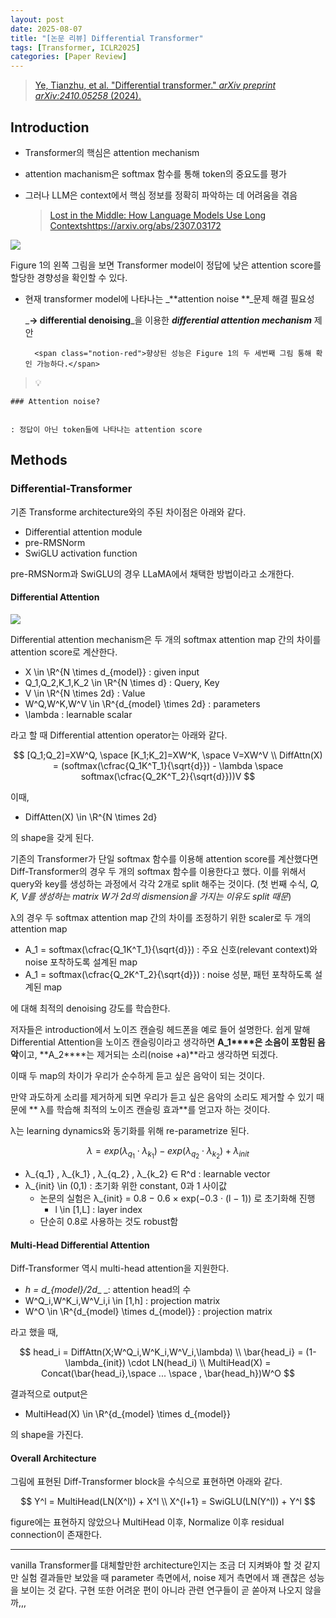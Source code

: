 ```yaml
---
layout: post
date: 2025-08-07
title: "[논문 리뷰] Differential Transformer"
tags: [Transformer, ICLR2025]
categories: [Paper Review]
---
```


> [Ye, Tianzhu, et al. "Differential transformer." ](https://arxiv.org/abs/2410.05258)[_arXiv preprint arXiv:2410.05258_](https://arxiv.org/abs/2410.05258)[ (2024).](https://arxiv.org/abs/2410.05258)



## Introduction

- Transformer의 핵심은 attention mechanism
- attention machanism은 softmax 함수를 통해 token의 중요도를 평가
- 그러나 LLM은 context에서 핵심 정보를 정확히 파악하는 데 어려움을 겪음

	> [Lost in the Middle: How Language Models Use Long Contextshttps://arxiv.org/abs/2307.03172](https://arxiv.org/abs/2307.03172)


![](https://prod-files-secure.s3.us-west-2.amazonaws.com/542b861c-36a8-4051-84e5-8804b6728dba/9083ea56-691a-4752-ae26-47f403431ac8/image.png?X-Amz-Algorithm=AWS4-HMAC-SHA256&X-Amz-Content-Sha256=UNSIGNED-PAYLOAD&X-Amz-Credential=ASIAZI2LB466ULT32T4Y%2F20251013%2Fus-west-2%2Fs3%2Faws4_request&X-Amz-Date=20251013T100115Z&X-Amz-Expires=3600&X-Amz-Security-Token=IQoJb3JpZ2luX2VjEJn%2F%2F%2F%2F%2F%2F%2F%2F%2F%2FwEaCXVzLXdlc3QtMiJIMEYCIQDsfKUzsST0xc2P3uQGTx6%2BF21o%2FE5f%2Fsz9IbG2saUtywIhAIDl%2BDaE0n51nL5mI%2FGdHg7oycKir%2Bn96ersZj6kgSrjKv8DCEIQABoMNjM3NDIzMTgzODA1IgwfQbi6nu2sziZ0T8Qq3AOeJcueK%2FS9Wgm4W1Kn%2B%2FdrfRYAHR3O12BouYzrWvuVboQkDD5%2F83IZNB16aHj8JEE%2F%2BLsS%2FYtVJLS4Lrk6UU%2Ffg1Go1SE1E691nhW1duaP3i0glgStOeoe204EnKG9aBQOr1uq0%2FyYsLVhXQ%2F8mELcLjxF0GyhKeKWthERioXdC7HT0m3P0I2naSK1N4cXtuQvRTH95zN%2BEP5wWPKKHW3LGuxDKJF9lezxjVbzU3K%2BelHFyj%2F1svkH6AR1DHD5HqP99%2BhIXuvdYMCYx%2FXIjAzYofM5uBLZaJN5XjdI8WYjzn1ceNoVgNQG4jcvN2ghfZnm0qmAN5DmmJmqnjFyfCDkkvV1fVv2tt3N%2Fc71dlx2EHC9wnJ4nGRjtslFZXTTj9YGloSrs2MlzecQX85ifohL16SHPkcwyYuiYAgkeq%2FSAvaBBStBWfGRkIFo26bDNomzSzeuKlj0x3rYwMRccqD2LD7T%2B7ZRnH6kBvrzAOiFn%2B8M8B%2B3ksedmEoOKgyFgzZig8zkhyaTZ03yzIDucYVH%2BTTxrH7%2B9pCJldawGFxVZwqe3Nr%2F1cJyieV%2B38xAQy04RnPC9WHsTjCx2SxmkYe5yrO2HAYmCwTppkcPUUfyo%2FdXJLEGlqbhF5SCuTCYgrPHBjqkASmm633KXRnW4s8hMSxfRXVKhHqhq5dgMUNUHJkB3ppbkYE%2BDGoejHgoxy4nhZWqYJ%2BbxTzNGp6PDJhsDdHa%2BE1Pipzsmv9EVFPw3Gh8fmygBbFMlGhrq%2FKHHkOoJ4tfmRjiQhR%2FUurmyinYoplDyPwqsHtdO7N%2B%2BVryfP5Fcr18uwyAGiojRxqxlTn2PMooFcF9dRFIyLCyhlvdENeVRpVVU%2Buo&X-Amz-Signature=80050775080e2d2d556239187cceb5c949f5351ae9c06ae559d5fd0272db2139&X-Amz-SignedHeaders=host&x-amz-checksum-mode=ENABLED&x-id=GetObject)


Figure 1의 왼쪽 그림을 보면 Transformer model이 정답에 낮은 attention score를 할당한 경향성을 확인할 수 있다.

- 현재 transformer model에 나타나는 _**attention noise **_문제 해결 필요성

	_**→ differential denoising**_을 이용한 _**differential attention mechanism**_ 제안


		<span class="notion-red">향상된 성능은 Figure 1의 두 세번째 그림 통해 확인 가능하다.</span>


> 💡 


	### Attention noise?


	: 정답이 아닌 token들에 나타나는 attention score



## Methods



### Differential-Transformer


기존 Transforme architecture와의 주된 차이점은 아래와 같다.

- Differential attention module
- pre-RMSNorm
- SwiGLU activation function

pre-RMSNorm과 SwiGLU의 경우 LLaMA에서 채택한 방법이라고 소개한다.



#### Differential Attention


![](https://prod-files-secure.s3.us-west-2.amazonaws.com/542b861c-36a8-4051-84e5-8804b6728dba/116d70b2-1963-4810-9167-f4c7d8a06e8f/image.png?X-Amz-Algorithm=AWS4-HMAC-SHA256&X-Amz-Content-Sha256=UNSIGNED-PAYLOAD&X-Amz-Credential=ASIAZI2LB466ULT32T4Y%2F20251013%2Fus-west-2%2Fs3%2Faws4_request&X-Amz-Date=20251013T100115Z&X-Amz-Expires=3600&X-Amz-Security-Token=IQoJb3JpZ2luX2VjEJn%2F%2F%2F%2F%2F%2F%2F%2F%2F%2FwEaCXVzLXdlc3QtMiJIMEYCIQDsfKUzsST0xc2P3uQGTx6%2BF21o%2FE5f%2Fsz9IbG2saUtywIhAIDl%2BDaE0n51nL5mI%2FGdHg7oycKir%2Bn96ersZj6kgSrjKv8DCEIQABoMNjM3NDIzMTgzODA1IgwfQbi6nu2sziZ0T8Qq3AOeJcueK%2FS9Wgm4W1Kn%2B%2FdrfRYAHR3O12BouYzrWvuVboQkDD5%2F83IZNB16aHj8JEE%2F%2BLsS%2FYtVJLS4Lrk6UU%2Ffg1Go1SE1E691nhW1duaP3i0glgStOeoe204EnKG9aBQOr1uq0%2FyYsLVhXQ%2F8mELcLjxF0GyhKeKWthERioXdC7HT0m3P0I2naSK1N4cXtuQvRTH95zN%2BEP5wWPKKHW3LGuxDKJF9lezxjVbzU3K%2BelHFyj%2F1svkH6AR1DHD5HqP99%2BhIXuvdYMCYx%2FXIjAzYofM5uBLZaJN5XjdI8WYjzn1ceNoVgNQG4jcvN2ghfZnm0qmAN5DmmJmqnjFyfCDkkvV1fVv2tt3N%2Fc71dlx2EHC9wnJ4nGRjtslFZXTTj9YGloSrs2MlzecQX85ifohL16SHPkcwyYuiYAgkeq%2FSAvaBBStBWfGRkIFo26bDNomzSzeuKlj0x3rYwMRccqD2LD7T%2B7ZRnH6kBvrzAOiFn%2B8M8B%2B3ksedmEoOKgyFgzZig8zkhyaTZ03yzIDucYVH%2BTTxrH7%2B9pCJldawGFxVZwqe3Nr%2F1cJyieV%2B38xAQy04RnPC9WHsTjCx2SxmkYe5yrO2HAYmCwTppkcPUUfyo%2FdXJLEGlqbhF5SCuTCYgrPHBjqkASmm633KXRnW4s8hMSxfRXVKhHqhq5dgMUNUHJkB3ppbkYE%2BDGoejHgoxy4nhZWqYJ%2BbxTzNGp6PDJhsDdHa%2BE1Pipzsmv9EVFPw3Gh8fmygBbFMlGhrq%2FKHHkOoJ4tfmRjiQhR%2FUurmyinYoplDyPwqsHtdO7N%2B%2BVryfP5Fcr18uwyAGiojRxqxlTn2PMooFcF9dRFIyLCyhlvdENeVRpVVU%2Buo&X-Amz-Signature=3b07a943cbbe017776db8964ad4ec8aa0e81787c8523ee108c6ab28d17e1015c&X-Amz-SignedHeaders=host&x-amz-checksum-mode=ENABLED&x-id=GetObject)


Differential attention mechanism은 두 개의 softmax attention map 간의 차이를 attention score로 계산한다.

- X \in \R^{N \times d\_{model}} : given input
- Q\_1,Q\_2,K\_1,K\_2 \in \R^{N \times d} : Query, Key
- V \in \R^{N \times 2d} : Value
- W^Q,W^K,W^V \in \R^{d\_{model} \times 2d} : parameters
- \lambda : learnable scalar

라고 할 때 Differential attention operator는 아래와 같다.


$$
[Q_1;Q_2]=XW^Q, \space [K_1;K_2]=XW^K, \space V=XW^V \\
DiffAttn(X) = (softmax(\cfrac{Q_1K^T_1}{\sqrt{d}}) - \lambda \space softmax(\cfrac{Q_2K^T_2}{\sqrt{d}}))V
$$


이때,

- DiffAtten(X) \in \R^{N \times 2d}

의 shape을 갖게 된다.


기존의 Transformer가 단일 softmax 함수를 이용해 attention score를 계산했다면 Diff-Transformer의 경우 두 개의 softmax 함수를 이용한다고 했다. 이를 위해서 query와 key를 생성하는 과정에서 각각 2개로 split 해주는 것이다. <span class="notion-red">(첫 번째 수식, </span><span class="notion-red">_Q, K, V를 생성하는 matrix W가 2d의 dismension을 가지는 이유도 split 때문_</span><span class="notion-red">)</span>


 λ의 경우 두 softmax attention map 간의 차이를 조정하기 위한 scaler로 두 개의 attention map

- A\_1 = softmax(\cfrac{Q\_1K^T\_1}{\sqrt{d}}) : 주요 신호(relevant context)와 noise 포착하도록 설계된 map
- A\_1 = softmax(\cfrac{Q\_2K^T\_2}{\sqrt{d}}) : noise 성분, 패턴 포착하도록 설계된 map 

에 대해 최적의 denoising 강도를 학습한다.


저자들은 introduction에서 노이즈 캔슬링 헤드폰을 예로 들어 설명한다. 쉽게 말해 Differential Attention을 노이즈 캔슬링이라고 생각하면 **A\_1****은 소음이 포함된 음악**이고, **A\_2****는 제거되는 소리(noise +a)**라고 생각하면 되겠다. 


이때 두 map의 차이가 우리가 순수하게 듣고 싶은 음악이 되는 것이다. 


만약 과도하게 소리를 제거하게 되면 우리가 듣고 싶은 음악의 소리도 제거할 수 있기 때문에 ** λ를 학습해 최적의 노이즈 캔슬링 효과**를 얻고자 하는 것이다.


λ는 learning dynamics와 동기화를 위해 re-parametrize 된다.


$$
\lambda = exp(\lambda_{q_1} \cdot \lambda_{k_1}) - exp(\lambda_{q_2} \cdot \lambda_{k_2}) + \lambda_{init}
$$

- λ\_{q\_1} , λ\_{k\_1} , λ\_{q\_2} , λ\_{k\_2} ∈ R^d : learnable vector
- λ\_{init} \in (0,1) : 초기화 위한 constant, 0과 1 사이값
	- 논문의 실험은 λ\_{init} = 0.8 − 0.6 × exp(−0.3 · (l − 1)) 로 초기화해 진행
		- l \in [1,L] : layer index
	- 단순히 0.8로 사용하는 것도 robust함


#### **Multi-Head Differential Attention**


Diff-Transformer 역시 multi-head attention을 지원한다.

- _h = d\_{model}/2d__ _: attention head의 수
- W^Q\_i,W^K\_i,W^V\_i,i \in [1,h] : projection matrix
- W^O \in \R^{d\_{model} \times d\_{model}} : projection matrix

라고 했을 때,


$$
head_i = DiffAttn(X;W^Q_i,W^K_i,W^V_i,\lambda) \\
\bar{head_i} = (1-\lambda_{init}) \cdot LN(head_i) \\
MultiHead(X) = Concat(\bar{head_i},\space ... \space , \bar{head_h})W^O
$$


결과적으로 output은

- MultiHead(X) \in \R^{d\_{model} \times d\_{model}}

의 shape을 가진다.



#### Overall Architecture


그림에 표현된 Diff-Transformer block을 수식으로 표현하면 아래와 같다.


$$
Y^l = MultiHead(LN(X^l)) + X^l \\
X^{l+1} = SwiGLU(LN(Y^l)) + Y^l
$$


figure에는 표현하지 않았으나 MultiHead 이후, Normalize 이후 residual connection이 존재한다.


---


vanilla Transformer를 대체할만한 architecture인지는 조금 더 지켜봐야 할 것 같지만 실험 결과들만 보았을 때 parameter 측면에서, noise 제거 측면에서 꽤 괜찮은 성능을 보이는 것 같다. 구현 또한 어려운 편이 아니라 관련 연구들이 곧 쏟아져 나오지 않을까,,,

